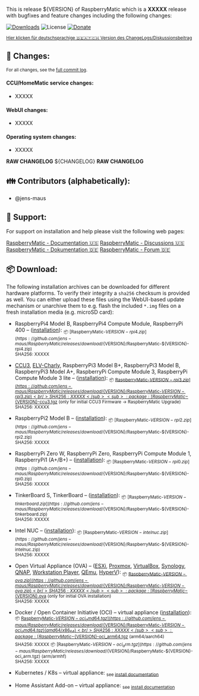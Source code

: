 This is release ${VERSION} of RaspberryMatic which is a **XXXXX** release with bugfixes and feature changes including the following changes:

[![Downloads](https://img.shields.io/github/downloads/jens-maus/RaspberryMatic/${VERSION}/total.svg?style=flat-square)](https://github.com/jens-maus/RaspberryMatic/releases/${VERSION}) ![License](https://img.shields.io/github/license/jens-maus/RaspberryMatic.svg?style=flat-square) [![Donate](https://img.shields.io/badge/donate-PayPal-green.svg?style=flat-square)](https://www.paypal.com/cgi-bin/webscr?cmd=_s-xclick&hosted_button_id=RAQSDY9YNZVCL)

<sub>[Hier klicken für deutschsprachige 🇩🇪🇦🇹🇨🇭 Version des ChangeLogs/Diskussionsbeitrag](https://homematic-forum.de/forum/viewtopic.php?f=65&t=XXXXX)</sub>

## :construction: Changes:
<sub>For all changes, see the [full commit log](https://github.com/jens-maus/RaspberryMatic/compare/${PREVIOUS_TAG}...${VERSION}).</sub>

#### CCU/HomeMatic service changes:
- XXXXX

#### WebUI changes:
- XXXXX

#### Operating system changes:
- XXXXX

**RAW CHANGELOG**
${CHANGELOG}
**RAW CHANGELOG**

## :family: Contributors (alphabetically):
- @jens-maus

## :memo: Support:
For support on installation and help please visit the following web pages:

[RaspberryMatic - Documentation :us:](https://github.com/jens-maus/RaspberryMatic/wiki/en.Home)
[RaspberryMatic - Discussions :us:](https://github.com/jens-maus/RaspberryMatic/discussions)
[RaspberryMatic - Dokumentation :de:](https://github.com/jens-maus/RaspberryMatic/wiki)
[RaspberryMatic - Forum :de:](https://homematic-forum.de/forum/viewforum.php?f=65)

## :package:  Download:
The following installation archives can be downloaded for different hardware platforms. To verify their integrity a `sha256` checksum is provided as well. You can either upload these files using the WebUI-based update mechanism or unarchive them to e.g. flash the included `*.img` files on a fresh installation media (e.g. microSD card):

- RaspberryPi4 Model B, RaspberryPi4 Compute Module, RaspberryPi 400 – ([installation](https://github.com/jens-maus/RaspberryMatic/wiki/Installation-RaspberryPi)):
<sub>:package: [RaspberryMatic-${VERSION}-rpi4.zip](https://github.com/jens-maus/RaspberryMatic/releases/download/${VERSION}/RaspberryMatic-${VERSION}-rpi4.zip)<br/>SHA256: XXXXX</sub>

- [CCU3](https://github.com/jens-maus/RaspberryMatic/wiki/Installation-CCU3), [ELV-Charly](https://github.com/jens-maus/RaspberryMatic/wiki/Installation-ELV-Charly), RaspberryPi3 Model B+, RaspberryPi3 Model B, RaspberryPi3 Model A+, RaspberryPi Compute Module 3, RaspberryPi Compute Module 3 lite – ([installation](https://github.com/jens-maus/RaspberryMatic/wiki/Installation-RaspberryPi)):
<sub>:package: [RaspberryMatic-${VERSION}-rpi3.zip](https://github.com/jens-maus/RaspberryMatic/releases/download/${VERSION}/RaspberryMatic-${VERSION}-rpi3.zip)<br/>SHA256: XXXXX</sub>
<sub>:package: [RaspberryMatic-${VERSION}-ccu3.tgz](https://github.com/jens-maus/RaspberryMatic/releases/download/${VERSION}/RaspberryMatic-${VERSION}-ccu3.tgz) (only for initial CCU3 Firmware -> RaspberryMatic Upgrade)<br/> SHA256: XXXXX</sub>

- RaspberryPi2 Model B – ([installation](https://github.com/jens-maus/RaspberryMatic/wiki/Installation-RaspberryPi)):
<sub>:package: [RaspberryMatic-${VERSION}-rpi2.zip](https://github.com/jens-maus/RaspberryMatic/releases/download/${VERSION}/RaspberryMatic-${VERSION}-rpi2.zip)<br/>SHA256: XXXXX</sub>

- RaspberryPi Zero W, RaspberryPi Zero, RaspberryPi Compute Module 1, RaspberryPi1 (A+/B+) – ([installation](https://github.com/jens-maus/RaspberryMatic/wiki/Installation-RaspberryPi)):
<sub>:package: [RaspberryMatic-${VERSION}-rpi0.zip](https://github.com/jens-maus/RaspberryMatic/releases/download/${VERSION}/RaspberryMatic-${VERSION}-rpi0.zip)<br/>SHA256: XXXXX</sub>

- TinkerBoard S, TinkerBoard – ([installation](https://github.com/jens-maus/RaspberryMatic/wiki/Installation-Tinkerboard)):
<sub>:package: [RaspberryMatic-${VERSION}-tinkerboard.zip](https://github.com/jens-maus/RaspberryMatic/releases/download/${VERSION}/RaspberryMatic-${VERSION}-tinkerboard.zip)<br/>SHA256: XXXXX</sub>

- Intel NUC – ([installation](https://github.com/jens-maus/RaspberryMatic/wiki/Installation-IntelNUC)):
<sub>:package: [RaspberryMatic-${VERSION}-intelnuc.zip](https://github.com/jens-maus/RaspberryMatic/releases/download/${VERSION}/RaspberryMatic-${VERSION}-intelnuc.zip)<br/>SHA256: XXXXX</sub>

- Open Virtual Appliance (OVA) – ([ESXi](https://github.com/jens-maus/RaspberryMatic/wiki/Installation-vmWare-ESXi), [Proxmox](https://github.com/jens-maus/RaspberryMatic/wiki/Installation-Proxmox-VE), [VirtualBox](https://github.com/jens-maus/RaspberryMatic/wiki/Installation-VirtualBox), [Synology](https://github.com/jens-maus/RaspberryMatic/wiki/Installation-Synology-VMM), [QNAP](https://github.com/jens-maus/RaspberryMatic/wiki/Installation-QNAP-VirtualizationStation), [Workstation Player](https://github.com/jens-maus/RaspberryMatic/wiki/Installation-vmWare-Workstation-Player), [QEmu](https://github.com/jens-maus/RaspberryMatic/wiki/Installation-QEmu), [HyperV](https://github.com/jens-maus/RaspberryMatic/wiki/Installation-HyperV)):
<sub>:package: [RaspberryMatic-${VERSION}-ova.zip](https://github.com/jens-maus/RaspberryMatic/releases/download/${VERSION}/RaspberryMatic-${VERSION}-ova.zip)<br/>SHA256: XXXXX</sub>
<sub>:package: [RaspberryMatic-${VERSION}.ova](https://github.com/jens-maus/RaspberryMatic/releases/download/${VERSION}/RaspberryMatic-${VERSION}.ova) (only for initial OVA installation)<br/>SHA256: XXXXX</sub>

- Docker / Open Container Initiative (OCI) – virtual appliance ([installation](https://github.com/jens-maus/RaspberryMatic/wiki/Installation-Docker-OCI)):
<sub>:package: [RaspberryMatic-${VERSION}-oci_amd64.tgz](https://github.com/jens-maus/RaspberryMatic/releases/download/${VERSION}/RaspberryMatic-${VERSION}-oci_amd64.tgz) (amd64/x86_64)<br/>SHA256: XXXXX</sub>
<sub>:package: [RaspberryMatic-${VERSION}-oci_arm64.tgz](https://github.com/jens-maus/RaspberryMatic/releases/download/${VERSION}/RaspberryMatic-${VERSION}-oci_arm64.tgz) (arm64/aarch64)<br/>SHA256: XXXXX</sub>
<sub>:package: [RaspberryMatic-${VERSION}-oci_arm.tgz](https://github.com/jens-maus/RaspberryMatic/releases/download/${VERSION}/RaspberryMatic-${VERSION}-oci_arm.tgz) (arm/armhf)<br/>SHA256: XXXXX</sub>

- Kubernetes / K8s – virtual appliance:
<sub>see [install documentation](https://github.com/jens-maus/RaspberryMatic/wiki/Installation-Kubernetes)</sub>

- Home Assistant Add-on – virtual appliance:
<sub>see [install documentation](https://github.com/jens-maus/RaspberryMatic/wiki/Installation-HomeAssistant)</sub>
